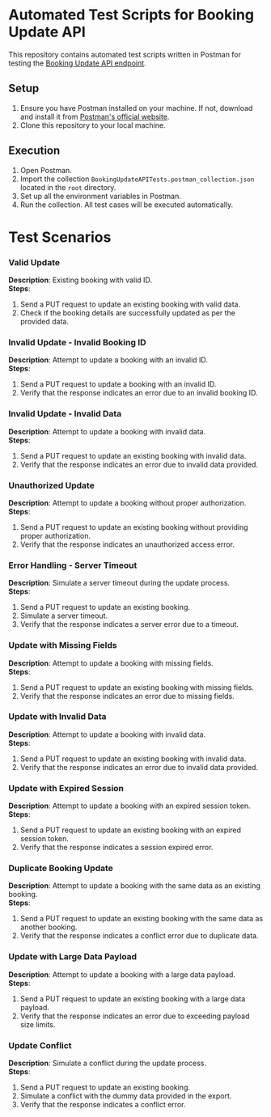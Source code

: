 # Automated Test Scripts for Booking Update API

This repository contains automated test scripts written in Postman for testing the [Booking Update API endpoint](https://restful-booker.herokuapp.com/apidoc/index.html#api-Booking-UpdateBooking).

## Setup

1. Ensure you have Postman installed on your machine. If not, download and install it from [Postman's official website](https://www.postman.com/downloads/).
2. Clone this repository to your local machine.

## Execution

1. Open Postman.
2. Import the collection `BookingUpdateAPITests.postman_collection.json` located in the `root` directory.
3. Set up all the environment variables in Postman.
4. Run the collection. All test cases will be executed automatically.

# Test Scenarios

### Valid Update
**Description**: Existing booking with valid ID.  
**Steps**:
1. Send a PUT request to update an existing booking with valid data.
2. Check if the booking details are successfully updated as per the provided data.

### Invalid Update - Invalid Booking ID
**Description**: Attempt to update a booking with an invalid ID.  
**Steps**:
1. Send a PUT request to update a booking with an invalid ID.
2. Verify that the response indicates an error due to an invalid booking ID.

### Invalid Update - Invalid Data
**Description**: Attempt to update a booking with invalid data.  
**Steps**:
1. Send a PUT request to update an existing booking with invalid data.
2. Verify that the response indicates an error due to invalid data provided.

### Unauthorized Update
**Description**: Attempt to update a booking without proper authorization.  
**Steps**:
1. Send a PUT request to update an existing booking without providing proper authorization.
2. Verify that the response indicates an unauthorized access error.

### Error Handling - Server Timeout
**Description**: Simulate a server timeout during the update process.  
**Steps**:
1. Send a PUT request to update an existing booking.
2. Simulate a server timeout.
3. Verify that the response indicates a server error due to a timeout.

### Update with Missing Fields
**Description**: Attempt to update a booking with missing fields.  
**Steps**:
1. Send a PUT request to update an existing booking with missing fields.
2. Verify that the response indicates an error due to missing fields.

### Update with Invalid Data
**Description**: Attempt to update a booking with invalid data.  
**Steps**:
1. Send a PUT request to update an existing booking with invalid data.
2. Verify that the response indicates an error due to invalid data provided.

### Update with Expired Session
**Description**: Attempt to update a booking with an expired session token.  
**Steps**:
1. Send a PUT request to update an existing booking with an expired session token.
2. Verify that the response indicates a session expired error.

### Duplicate Booking Update
**Description**: Attempt to update a booking with the same data as an existing booking.  
**Steps**:
1. Send a PUT request to update an existing booking with the same data as another booking.
2. Verify that the response indicates a conflict error due to duplicate data.

### Update with Large Data Payload
**Description**: Attempt to update a booking with a large data payload.  
**Steps**:
1. Send a PUT request to update an existing booking with a large data payload.
2. Verify that the response indicates an error due to exceeding payload size limits.

### Update Conflict
**Description**: Simulate a conflict during the update process.  
**Steps**:
1. Send a PUT request to update an existing booking.
2. Simulate a conflict with the dummy data provided in the export.
3. Verify that the response indicates a conflict error.

